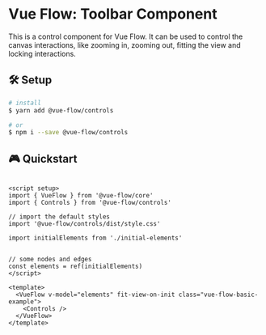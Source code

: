 # Vue Flow: Toolbar Component

This is a control component for Vue Flow.
It can be used to control the canvas interactions, like zooming in, zooming out, fitting the view and locking interactions.

## 🛠 Setup

```bash
# install
$ yarn add @vue-flow/controls

# or
$ npm i --save @vue-flow/controls
```

## 🎮 Quickstart

```vue

<script setup>
import { VueFlow } from '@vue-flow/core'
import { Controls } from '@vue-flow/controls'

// import the default styles
import '@vue-flow/controls/dist/style.css'

import initialElements from './initial-elements'


// some nodes and edges
const elements = ref(initialElements)
</script>

<template>
  <VueFlow v-model="elements" fit-view-on-init class="vue-flow-basic-example">
    <Controls />
  </VueFlow>
</template>
```
